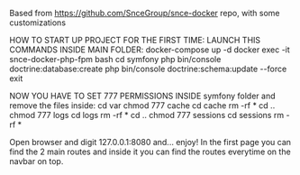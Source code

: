 Based from https://github.com/SnceGroup/snce-docker repo, with some customizations

HOW TO START UP PROJECT FOR THE FIRST TIME: 
LAUNCH THIS COMMANDS INSIDE MAIN FOLDER:
docker-compose up -d
docker exec -it snce-docker-php-fpm bash
cd symfony 
php bin/console doctrine:database:create
php bin/console doctrine:schema:update --force
exit

NOW YOU HAVE TO SET 777 PERMISSIONS INSIDE symfony folder and remove the files inside:
cd var
chmod 777 cache
cd cache 
rm -rf * 
cd ..
chmod 777 logs
cd logs 
rm -rf * 
cd ..
chmod 777 sessions
cd sessions 
rm -rf * 

Open browser and digit 127.0.0.1:8080 and... enjoy! 
In the first page you can find the 2 main routes and inside it you can find the routes everytime on the navbar on top.
